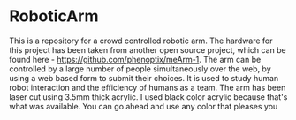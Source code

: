 # RoboticArm
This is a repository for a crowd controlled robotic arm. The hardware for this project has been taken from another open source project, which can be found here - https://github.com/phenoptix/meArm-1.
The arm can be controlled by a large number of people simultaneously over the web, by using a web based form to submit their choices. It is used to study human robot interaction and the efficiency of humans as a team.
The arm has been laser cut using 3.5mm thick acrylic. I used black color acrylic because that's what was available. You can go ahead and use any color that pleases you
